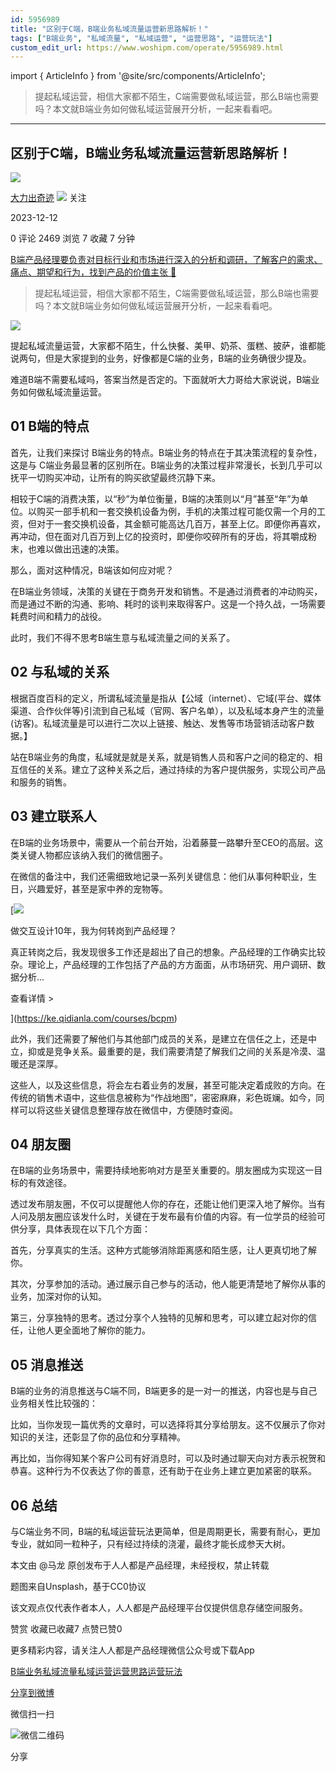 ```yaml
---
id: 5956989
title: "区别于C端，B端业务私域流量运营新思路解析！"
tags: ["B端业务", "私域流量", "私域运营", "运营思路", "运营玩法"]
custom_edit_url: https://www.woshipm.com/operate/5956989.html
---
```

import { ArticleInfo } from '@site/src/components/ArticleInfo';

<ArticleInfo
    author="大力出奇迹"
    authorLink="https://www.woshipm.com/u/209425"
    published="2023-12-12"
    views={2469}
    comments={0}
    collects={7}
/>

> 提起私域运营，相信大家都不陌生，C端需要做私域运营，那么B端也需要吗？本文就B端业务如何做私域运营展开分析，一起来看看吧。

---

## 区别于C端，B端业务私域流量运营新思路解析！

[![](https://image.woshipm.com/wp-files/2020/02/1NLj43x6HNQUhxoJkqqk.png!/both/72x72)](https://www.woshipm.com/u/209425)

[大力出奇迹](https://www.woshipm.com/u/209425) ![](https://static.woshipm.com/tag/1101_1@2x.png) 关注

2023-12-12

0 评论 2469 浏览 7 收藏 7 分钟

[B端产品经理要负责对目标行业和市场进行深入的分析和调研，了解客户的需求、痛点、期望和行为，找到产品的价值主张 🔗](https://ke.qidianla.com/courses/bcpm)

> 提起私域运营，相信大家都不陌生，C端需要做私域运营，那么B端也需要吗？本文就B端业务如何做私域运营展开分析，一起来看看吧。

![](https://image.woshipm.com/2023/05/06/c97c6b68-ec00-11ed-adbb-00163e0b5ff3.jpg)

提起私域流量运营，大家都不陌生，什么快餐、美甲、奶茶、蛋糕、披萨，谁都能说两句，但是大家提到的业务，好像都是C端的业务，B端的业务确很少提及。

难道B端不需要私域吗，答案当然是否定的。下面就听大力哥给大家说说，B端业务如何做私域流量运营。

## 01 B端的特点

首先，让我们来探讨 B端业务的特点。B端业务的特点在于其决策流程的复杂性，这是与 C端业务最显著的区别所在。B端业务的决策过程非常漫长，长到几乎可以抚平一切购买冲动，让所有的购买欲望最终沉静下来。

相较于C端的消费决策，以“秒”为单位衡量，B端的决策则以“月”甚至“年”为单位。以购买一部手机和一套交换机设备为例，手机的决策过程可能仅需一个月的工资，但对于一套交换机设备，其金额可能高达几百万，甚至上亿。即便你再喜欢，再冲动，但在面对几百万到上亿的投资时，即便你咬碎所有的牙齿，将其嚼成粉末，也难以做出迅速的决策。

那么，面对这种情况，B端该如何应对呢？

在B端业务领域，决策的关键在于商务开发和销售。不是通过消费者的冲动购买，而是通过不断的沟通、影响、耗时的谈判来取得客户。这是一个持久战，一场需要耗费时间和精力的战役。

此时，我们不得不思考B端生意与私域流量之间的关系了。

## 02 与私域的关系

根据百度百科的定义，所谓私域流量是指从【公域（internet）、它域(平台、媒体渠道、合作伙伴等)引流到自己私域（官网、客户名单），以及私域本身产生的流量(访客)。私域流量是可以进行二次以上链接、触达、发售等市场营销活动客户数据。】

站在B端业务的角度，私域就是就是关系，就是销售人员和客户之间的稳定的、相互信任的关系。建立了这种关系之后，通过持续的为客户提供服务，实现公司产品和服务的销售。

## 03 建立联系人

在B端的业务场景中，需要从一个前台开始，沿着藤蔓一路攀升至CEO的高层。这类关键人物都应该纳入我们的微信圈子。

在微信的备注中，我们还需细致地记录一系列关键信息：他们从事何种职业，生日，兴趣爱好，甚至是家中养的宠物等。

[![](https://image.woshipm.com/2023/08/02/769bf6f4-30e6-11ee-b3cb-00163e0b5ff3.png)

做交互设计10年，我为何转岗到产品经理？

真正转岗之后，我发现很多工作还是超出了自己的想象。产品经理的工作确实比较杂。理论上，产品经理的工作包括了产品的方方面面，从市场研究、用户调研、数据分析...

查看详情 >

](https://ke.qidianla.com/courses/bcpm)

此外，我们还需要了解他们与其他部门成员的关系，是建立在信任之上，还是中立，抑或是竞争关系。最重要的是，我们需要清楚了解我们之间的关系是冷漠、温暖还是深厚。

这些人，以及这些信息，将会左右着业务的发展，甚至可能决定着成败的方向。在传统的销售术语中，这些信息被称为“作战地图”，密密麻麻，彩色斑斓。如今，同样可以将这些关键信息整理存放在微信中，方便随时查阅。

## 04 朋友圈

在B端的业务场景中，需要持续地影响对方是至关重要的。朋友圈成为实现这一目标的有效途径。

透过发布朋友圈，不仅可以提醒他人你的存在，还能让他们更深入地了解你。当有人问及朋友圈应该发什么时，关键在于发布最有价值的内容。有一位学员的经验可供分享，具体表现在以下几个方面：

首先，分享真实的生活。这种方式能够消除距离感和陌生感，让人更真切地了解你。

其次，分享参加的活动。通过展示自己参与的活动，他人能更清楚地了解你从事的业务，加深对你的认知。

第三，分享独特的思考。透过分享个人独特的见解和思考，可以建立起对你的信任，让他人更全面地了解你的能力。

## 05 消息推送

B端的业务的消息推送与C端不同，B端更多的是一对一的推送，内容也是与自己业务相关性比较强的：

比如，当你发现一篇优秀的文章时，可以选择将其分享给朋友。这不仅展示了你对知识的关注，还彰显了你的品位和分享精神。

再比如，当你得知某个客户公司有好消息时，可以及时通过聊天向对方表示祝贺和恭喜。这种行为不仅表达了你的善意，还有助于在业务上建立更加紧密的联系。

## 06 总结

与C端业务不同，B端的私域运营玩法更简单，但是周期更长，需要有耐心，更加专业，就如同一粒种子，只有经过持续的浇灌，最终才能长成参天大树。

本文由 @马龙 原创发布于人人都是产品经理，未经授权，禁止转载

题图来自Unsplash，基于CC0协议

该文观点仅代表作者本人，人人都是产品经理平台仅提供信息存储空间服务。

赞赏 收藏已收藏7 点赞已赞0

更多精彩内容，请关注人人都是产品经理微信公众号或下载App

[B端业务](https://www.woshipm.com/tag/b%e7%ab%af%e4%b8%9a%e5%8a%a1)[私域流量](https://www.woshipm.com/tag/%e7%a7%81%e5%9f%9f%e6%b5%81%e9%87%8f)[私域运营](https://www.woshipm.com/tag/%e7%a7%81%e5%9f%9f%e8%bf%90%e8%90%a5)[运营思路](https://www.woshipm.com/tag/%e8%bf%90%e8%90%a5%e6%80%9d%e8%b7%af)[运营玩法](https://www.woshipm.com/tag/%e8%bf%90%e8%90%a5%e7%8e%a9%e6%b3%95)

[分享到微博](https://service.weibo.com/share/share.php?appkey=2775287854&title=区别于C端，B端业务私域流量运营新思路解析！&url=https://www.woshipm.com/operate/5956989.html&pic=https://image.woshipm.com/2023/05/06/c97c6b68-ec00-11ed-adbb-00163e0b5ff3.jpg)

微信扫一扫

![微信二维码](https://api.pwmqr.com/qrcode/create/?url=https://www.woshipm.com/operate/5956989.html)

分享